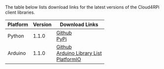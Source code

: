 The table below lists download links for the latest versions of the Cloud4RPi client libraries.

| Platform | Version | Download Links | 
| -------- | ------- | -------------- |
| Python   | 1.1.0 | [Github](https://github.com/cloud4rpi/cloud4rpi)<br>[PyPi](https://pypi.org/project/cloud4rpi) |
| Arduino  | 1.1.0 | [Github](https://github.com/cloud4rpi/cloud4rpi-esp-arduino)<br>[Arduino Library List](https://www.arduinolibraries.info/libraries/cloud4rpi-esp-arduino)<br>[PlatformIO](https://platformio.org/lib/show/2045/cloud4rpi-esp-arduino) |